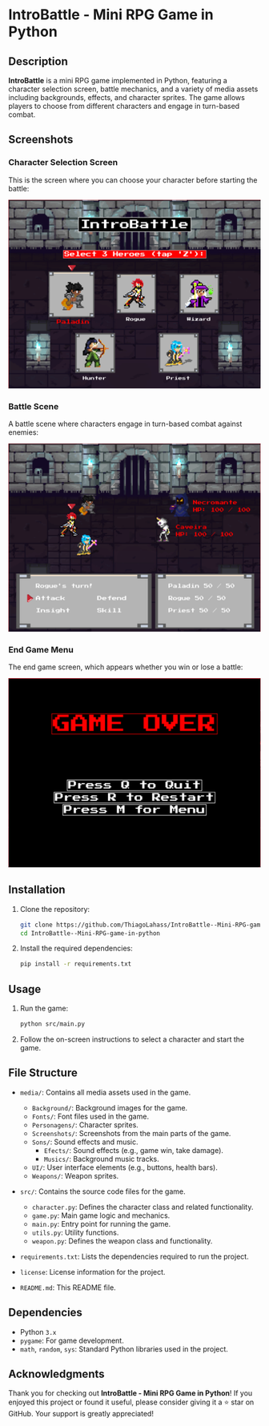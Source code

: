 # IntroBattle - Mini RPG Game in Python

## Description

**IntroBattle** is a mini RPG game implemented in Python, featuring a character selection screen, battle mechanics, and a variety of media assets including backgrounds, effects, and character sprites. The game allows players to choose from different characters and engage in turn-based combat.

## Screenshots

### Character Selection Screen
This is the screen where you can choose your character before starting the battle:

![Character Selection](media/screenshots/selection_menu.png)

### Battle Scene
A battle scene where characters engage in turn-based combat against enemies:

![Battle Scene](media/screenshots/battle_arena.png)

### End Game Menu
The end game screen, which appears whether you win or lose a battle:

![End Game Menu](media/screenshots/end_game.png)

## Installation

1. Clone the repository:
   ```bash
   git clone https://github.com/ThiagoLahass/IntroBattle--Mini-RPG-game-in-python
   cd IntroBattle--Mini-RPG-game-in-python
   ```

2. Install the required dependencies:
    ```bash
    pip install -r requirements.txt
    ```

## Usage

1. Run the game:
    ```bash
    python src/main.py
    ```

2. Follow the on-screen instructions to select a character and start the game.

## File Structure

- `media/`: Contains all media assets used in the game.

  - `Background/`: Background images for the game.
  - `Fonts/`: Font files used in the game.
  - `Personagens/`: Character sprites.
  - `Screenshots/`: Screenshots from the main parts of the game.
  - `Sons/`: Sound effects and music.
    - `Efects/`: Sound effects (e.g., game win, take damage).
    - `Musics/`: Background music tracks.
  - `UI/`: User interface elements (e.g., buttons, health bars).
  - `Weapons/`: Weapon sprites.

- `src/`: Contains the source code files for the game.

  - `character.py`: Defines the character class and related functionality.
  - `game.py`: Main game logic and mechanics.
  - `main.py`: Entry point for running the game.
  - `utils.py`: Utility functions.
  - `weapon.py`: Defines the weapon class and functionality.

- `requirements.txt`: Lists the dependencies required to run the project.
- `license`: License information for the project.
- `README.md`: This README file.

## Dependencies

- Python `3.x`
- `pygame`: For game development.
- `math`, `random`, `sys`: Standard Python libraries used in the project.

## Acknowledgments

Thank you for checking out **IntroBattle - Mini RPG Game in Python**! If you enjoyed this project or found it useful, please consider giving it a ⭐ star on GitHub. Your support is greatly appreciated!
